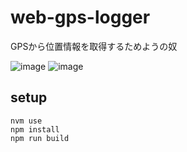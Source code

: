 # web-gps-logger

GPSから位置情報を取得するためようの奴  

![image](https://github.com/ritogk/web-gps-logger/assets/72111956/ce0ea63f-8b13-4f09-a238-98c50df7e018)
![image](https://github.com/ritogk/web-gps-logger/assets/72111956/0004cf8f-3d3f-4fa8-bcfb-7a39ee360f58)



## setup

```
nvm use
npm install
npm run build
```
